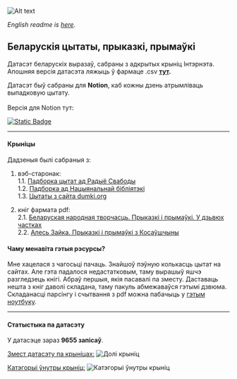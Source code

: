 ![Alt text](imgs/wordcloud_categories.png)


*English readme is [here](eng_readme.md).*
## Беларускія цытаты, прыказкі, прымаўкі       

Датасэт беларускіх выразаў, сабраны з адкрытых крыніц Інтэрнэта.  
Апошняя версія датасэта ляжыць ў фармаце .csv **[тут](data/full_df_v_0.1.csv).**

Датасэт быў сабраны для **Notion**, каб кожны дзень атрымліваць выпадковую цытату.   
<br>
Версія для Notion тут:

[![Static Badge](https://img.shields.io/badge/Notion-Публічны_шаблон-red?style=for-the-badge)](https://aulasau.notion.site/20768d1595884bf7bb41a74964f3953c)


---
#### Крыніцы
Дадзеныя былі сабраныя з:
1. вэб-старонак:   
   1.1. [Падборка цытат ад Радыё Свабоды](https://www.svaboda.org/a/24255332.html)  
   1.2. [Падборка ад Нацыянальнай бібліятэкі](https://www.nlb.by/by/infarmatsyynyya-resursy/elektronnyya-infarmatsyynyya-resursy/resursy-natsyyanalnay-bibliyateki-belarusi/virtualnyya-praekty-vysta-ki-i-kalektsyi/virtualnyya-praekty-bibliyateki/klasiki-susvetnay-litaratury-yanka-kupala-i-yakub-/vyslo-i-vykazvanni-afaryzmy-belaruskikh-pesnyaro)  
   1.3. [Цытаты з сайта dumki.org](dumki.org)
   
2. кніг фармата pdf:  
   2.1. [Беларуская народная творчасць. Прыказкі і прымаўкі. У дзьвюх частках](https://kamunikat.org/prykazki-i-prymawki-post-46436)  
   2.2. [Алесь Зайка. Прыказкі і прымаўкі з Косаўшчыны](https://knihi.com/Ales_Zajka/Prykazki_i_prymauki_z_Kosauscyny.html)

#### Чаму менавіта гэтыя рэсурсы?

Мне хацелася з чагосьці пачаць. Знайшоў пэўную колькасць цытат на сайтах. Але гэта падалося недастатковым, таму вырашыў яшчэ разгледзець кнігі. Абраў першыя, якія пасавалі па зместу. Даставаць нешта з кніг даволі складана, таму пакуль абмежаваўся гэтымі дзвюма.  
Складанасці парсінгу і счытвання з pdf можна пабачыць у [гэтым ноутбуку](pdf_quotes_scraping.ipynb).

---
#### Статыстыка па датасэту

У датасэце зараз **9655 запісаў**.

<ins>Змест датасэту па крыніцах:</ins>
![Долі крыніц](imgs/general_stats.png)

<ins>Катэгорыі ўнутры крыніц:</ins>
![Катэгорыі ўнутры крыніц](imgs/category_ratio_squares.png)
